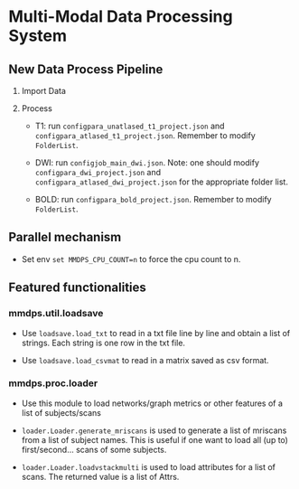 # Multi-Modal Data Processing System

## New Data Process Pipeline

1. Import Data

2. Process

	* T1: run `configpara_unatlased_t1_project.json` and `configpara_atlased_t1_project.json`. Remember to modify `FolderList`.

	* DWI: run `configjob_main_dwi.json`. Note: one should modify `configpara_dwi_project.json` and `configpara_atlased_dwi_project.json` for the appropriate folder list.

	* BOLD: run `configpara_bold_project.json`. Remember to modify `FolderList`.

## Parallel mechanism

* Set env `set MMDPS_CPU_COUNT=n` to force the cpu count to n.

## Featured functionalities

### mmdps.util.loadsave

* Use `loadsave.load_txt` to read in a txt file line by line and obtain a list of strings. Each string is one row in the txt file. 

* Use `loadsave.load_csvmat` to read in a matrix saved as csv format. 

### mmdps.proc.loader

* Use this module to load networks/graph metrics or other features of a list of subjects/scans

* `loader.Loader.generate_mriscans` is used to generate a list of mriscans from a list of subject names. This is useful if one want to load all (up to) first/second... scans of some subjects.

* `loader.Loader.loadvstackmulti` is used to load attributes for a list of scans. The returned value is a list of Attrs.

